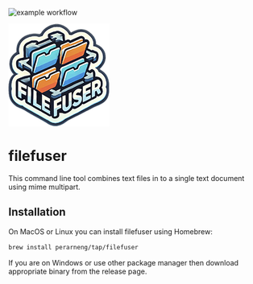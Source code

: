 ![example workflow](https://github.com/perarneng/filefuser/actions/workflows/release.yaml/badge.svg)

![filefuser logo](docs/filefuser-logo.png)

# filefuser
This command line tool combines text files in to a single text document using mime multipart.

## Installation
On MacOS or Linux you can install filefuser using Homebrew:
```bash
brew install perarneng/tap/filefuser
```
If you are on Windows or use other package manager then download appropriate binary from the release page.